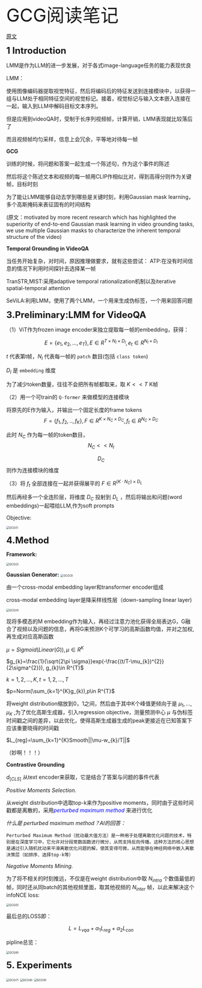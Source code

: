 <font size=8>GCG阅读笔记</font>

[原文](https://arxiv.org/pdf/2401.10711)



<font size=5>**1 Introduction**</font>

LMM是作为LLM的进一步发展，对于各式image-language任务的能力表现优良

LMM：

使用图像编码器提取视觉特征，然后将编码后的特征发送到连接模块中，以获得一组与LLM处于相同特征空间的视觉标记。接着，视觉标记与输入文本嵌入连接在一起，输入到LLM中解码目标文本序列。

但是应用到videoQA时，受制于长序列视频帧，计算开销，LMM表现就比较落后了

而且视频帧均匀采样，信息上会冗余，平等地对待每一帧



**GCG**

训练的时候，将问题和答案一起生成一个陈述句，作为这个事件的陈述

然后将这个陈述文本和视频的每一帧用CLIP作相似比对，得到高得分则作为关键帧，目标时刻



为了能让LMM能够自动去学到哪些是关键时刻，利用Gaussian mask learning，多个高斯掩码来表征固有的时间结构

(原文：motivated by more recent research which has highlighted the superiority of end-to-end Gaussian mask learning in video grounding tasks, we use multiple Gaussian masks to characterize the inherent temporal structure of the video)



**Temporal Grounding in VideoQA**

当任务开始复杂，对时间，原因推理做要求，就有这些尝试：
ATP:在没有时间信息的情况下利用时间探针去选择某一帧

TranSTR,MIST:采用adaptive temporal rationalization机制以及iterative spatial-temporal attention

 SeViLA:利用LMM，使用了两个LMM，一个用来生成伪标签，一个用来回答问题



<font size=5>**3.Preliminary:LMM for VideoQA**</font>

（1）ViT作为frozen image encoder来独立提取每一帧的embedding，获得：

$$E=\{e_{1},e_{2},...,e_{T}\},E\in R^{T\times N_{I}\times D_{I}},e_{t}\in R^{N_{I}\times D_{I}}$$

$t$ 代表第t帧，$N_{I}$ 代表每一帧的 `patch` 数目(包括 `class token`)

$D_{I}$ 是 `embedding` 维度

为了减少token数量，往往不会把所有帧都取来，取 $K<<T$  K帧

（2）用一个可train的 `Q-former` 来做模型的连接模块

将原先的E作为输入，并输出一个固定长度的frame tokens $$F=\{f_{1},f_{2},..,f_{K}\},F\in R^{K\times N_{C}\times D_{C}},f_{t}\in R^{N_{C}\times D_{C}}$$

此时 $N_{C}$ 作为每一帧的token数目， $$N_{C}<<N_{I}$$

$$D_{C}$$ 则作为连接模块的维度

（3）将 $f_{t}$ 全部连接在一起并获得展平的 $F\in R^{(K\cdot N_{C})\times D_{L}}$

然后再经多一个全连阶层，将维度 $D_{C}$ 投射到 $D_{L}$ ，然后将输出和问题(word embeddings)一起喂给LLM,作为soft prompts



Objective:

<img src="../论文阅读笔记/img/GCG(1).png" alt="GCG(1)" style="zoom:50%;" />



<font size=5>**4.Method**</font>

**Framework:**

<img src="../论文阅读笔记/img/GCG(2).png" alt="GCG(2)" style="zoom:50%;" />





**Gaussian Generator:**
<img src="../论文阅读笔记/img/GCG(3).png" alt="GCG(3)" style="zoom:50%;" />

由一个cross-modal embedding layer和transformer encoder组成

cross-modal embedding layer是降采样线性层（down-sampling linear layer)

<img src="../论文阅读笔记/img/GCG(4).png" alt="GCG(4)" style="zoom:50%;" />

现将多模态的M embedding作为输入，再经过注意力池化获得全局表达G，G融合了视频以及问题的信息，再将G来预测K个可学习的高斯函数均值，并对之加权,再生成对应高斯函数

$\mu=Sigmoid(Linear(G)), \mu\in R^{K}$

$g_{k}=\frac{1}{\sqrt{2\pi \sigma}}exp(-\frac{(t/T-\mu_{k})^{2}}{2\sigma^{2}}), g_{k}\in R^{T}$

$k={1,2,...,K},t={1,2,...,T}$

$p=Norm(\sum_{k=1}^{K}g_{k}),p\in R^{T}$

将weight distribution缩放到0，1之间，然后由于其中K个峰值更倾向于是 ${\mu_{1},...,\mu_{K}}$ ,为了优化高斯生成器，引入regression objective，测量预测中心 $\mu$ 与伪标签时间戳之间的差异，以此优化，使得高斯生成器生成的peak更接近在已知答案下应该重要晓得的时间戳

$L_{reg}=\sum_{k=1}^{K}Smooth||\mu-w_{k}/T||$

（妙啊！！！）



**Contrastive Grounding**

$d_{[CLS]}$ 从text encoder来获取，它是结合了答案与问题的事件代表

*Positive Moments Selection.*

从weight distribution中选取top-k来作为positive moments，同时由于这些时间戳都是离散的，采用<font color=blue>*perturbed maximum method*</font> 来进行优化

*什么是 perturbed maximum method？AI的回答：*

```
Perturbed Maximum Method（扰动最大值方法）是一种用于处理离散优化问题的技术，特别是在深度学习中，它允许对分段常数函数进行微分，从而支持反向传播。这种方法的核心思想是通过引入随机扰动来平滑离散优化问题的解，使其变得可微，从而能够在神经网络中嵌入离散决策层（如排序、选择top-k等）
```

*Negative Moments Mining.*

为了将不相关的时刻推远，不仅是在weight distribution中取 $N_{intra}$ 个数值最低的帧，同时还从同batch的其他视频里面，取其他视频的 $N_{inter}$ 帧，以此来解决这个infoNCE loss:

<img src="../论文阅读笔记/img/GCG(5).png" alt="GCG(5)" style="zoom:50%;" />



最后总的LOSS即：

$$L=L_{vqa}+\alpha_{1} L_{reg}+\alpha_{2} L_{con}$$



pipline总览：

<img src="../论文阅读笔记/img/GCG(6).png" alt="GCG(6)" style="zoom:50%;" />





<font size=5>**5. Experiments**</font>

<img src="../论文阅读笔记/img/GCG(7).png" alt="GCG(7)" style="zoom:50%;" />

<img src="../论文阅读笔记/img/GCG(8).png" alt="GCG(8)" style="zoom:50%;" />

<img src="../论文阅读笔记/img/GCG(9).png" alt="GCG(9)" style="zoom:50%;" />
